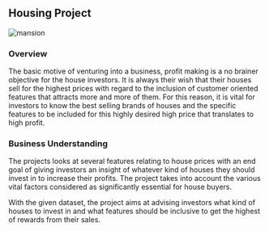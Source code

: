 ## Housing Project
![mansion](https://user-images.githubusercontent.com/110408623/193386101-03d066b4-5862-4f7e-8e44-4118cf4c571e.jpg)
### Overview
The basic motive of venturing into a business, profit making is a no brainer objective for the house investors. It is always their wish that their houses sell for the highest prices with regard to the inclusion of customer oriented features that attracts more and more of them. For this reason, it is vital for investors to know the best selling brands of houses and the specific features to be included for this highly desired high price that translates to high profit. 
### Business Understanding 
The projects looks at several features relating to house prices with an end goal of giving investors an insight of whatever kind of houses they should invest in to increase their profits. The project takes into account the various vital factors considered as significantly essential for house buyers.

With the given dataset, the project aims at advising investors what kind of houses to invest in and what features should be inclusive to get the highest of rewards from their sales. 
